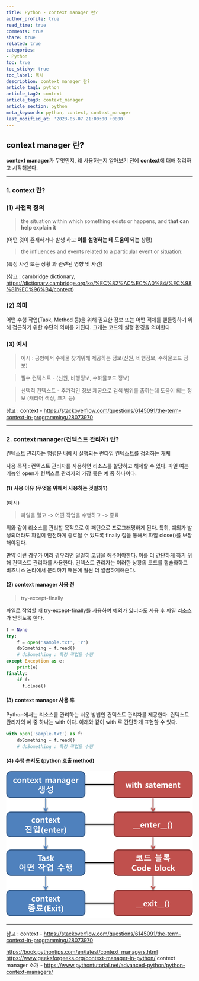 ```yaml
---
title: Python - context manager 란?
author_profile: true
read_time: true
comments: true
share: true
related: true
categories:
- Python
toc: true
toc_sticky: true
toc_label: 목차
description: context manager 란?
article_tag1: python
article_tag2: context
article_tag3: context_manager
article_section: python
meta_keywords: python, context, context_manager
last_modified_at: '2023-05-07 21:00:00 +0800'
---
```


## context manager 란?

**context manager**가 무엇인지, 왜 사용하는지 알아보기 전에
**context**에 대해 정리하고 시작해본다.


--------------------------

### 1. **context** 란?

### (1) 사전적 정의

> the situation within which something exists or happens, and **that can help explain it**

(어떤 것이 존재하거나 발생 하고 **이를 설명하는 데 도움이 되는** 상황)

>the influences and events related to a particular event or situation:

(특정 사건 또는 상황 과 관련된 영향 및 사건)

(참고 : cambridge dictionary, 
https://dictionary.cambridge.org/ko/%EC%82%AC%EC%A0%84/%EC%98%81%EC%96%B4/context)

### (2) 의미

어떤 수행 작업(Task, Method 등)을 위해 필요한 정보 또는 어떤 객체를 핸들링하기 위해 접근하기 위한 수단의 의미를 가진다. 크게는 코드의 실행 환경을 의미한다.

### (3) 예시

> 예시 : 공항에서 수하물 찾기위해 제공하는 정보(신원, 비행정보, 수하물코드 정보)

> 필수 컨텍스트 - (신원, 비행정보, 수하물코드 정보)

> 선택적 컨텍스트 -  추가적인 정보 제공으로 검색 범위를 좁히는데 도움이 되는 정보 (캐리어 색상, 크기 등)

참고 : 
context - https://stackoverflow.com/questions/6145091/the-term-context-in-programming/28073970

------------------------

### 2. context manager(컨텍스트 관리자) 란?

컨텍스트 관리자는 명령문 내에서 실행되는 런타임 컨텍스트를 정의하는 개체

사용 목적 : 컨텍스트 관리자를 사용하면 리소스를 할당하고 해제할 수 있다. 파일 여는 기능인 open가 컨텍스트 관리자의 가장 좋은 예 중 하나이다.

#### (1) 사용 이유 (무엇을 위해서 사용하는 것일까?)

(예시)
> 파일을 열고 -> 어떤 작업을 수행하고 -> 종료

위와 같이 리소스를 관리할 목적으로 이 패턴으로 프로그래밍하게 된다.
특히, 예외가 발생되더라도 파일이 안전하게 종료될 수 있도록 finally 절을 통해서 파일 close()를 보장해야된다. 

만약 이런 경우가 여러 경우라면 일일히 코딩을 해주어야한다. 이를 더 간단하게 하기 위해 컨텍스트 관리자를 사용한다. 컨텍스트 관리자는 이러한 상황의 코드를 캡슐화하고 비즈니스 논리에서 분리하기 때문에 훨씬 더 깔끔하게해준다.


#### (2) context manager 사용 전

> try-except-finally

파일로 작업할 때 try-except-finally를 사용하여 예외가 있더라도 사용 후 파일 리소스가 닫히도록 한다. 

```python
f = None
try:
    f = open('sample.txt', 'r')
    doSomething = f.read()
    # doSomething : 특정 작업을 수행
except Exception as e:
    print(e)
finally:
    if f:
      f.close()
```

#### (3) context manager 사용 후

Python에서는 리소스를 관리하는 쉬운 방법인 컨텍스트 관리자를 제공한다.
컨텍스트 관리자의 예 중 하나는 with 이다.
아래와 같이 with 로 간단하게 표현할 수 있다.

```python
with open('sample.txt') as f:
    doSomething = f.read()
    # doSomething : 특정 작업을 수행 
```

#### (4) 수행 순서도 (python 호출 method)

![img](/assets/images/python/python_contextmanager.png "contextmanager")

----------------

참고 : 
context - https://stackoverflow.com/questions/6145091/the-term-context-in-programming/28073970

https://book.pythontips.com/en/latest/context_managers.html
https://www.geeksforgeeks.org/context-manager-in-python/
context manager 소개 - https://www.pythontutorial.net/advanced-python/python-context-managers/